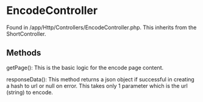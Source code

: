 # EncodeController

Found in /app/Http/Controllers/EncodeController.php. This inherits from the ShortController.

## Methods

getPage(): This is the basic logic for the encode page content.

responseData(): This method returns a json object if successful in creating a hash to url or null on error. This
takes only 1 parameter which is the url (string) to encode.

